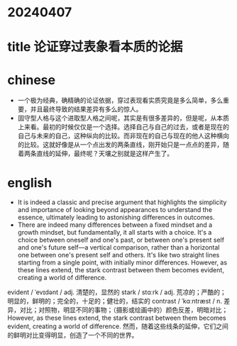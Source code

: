 
# 20240407

# title 论证穿过表象看本质的论据

# chinese 

- 一个极为经典，确精确的论证依据，穿过表现看实质究竟是多么简单，多么重要，并且最终导致的结果差异有多么的惊人。
- 固守型人格与这个进取型人格之间呢，其实是有很多差异的，但是呢，从本质上来看。最初的时候仅仅是一个选择。选择自己与自己的过去，或者是现在的自己与未来的自己，这种纵向的比较。而非现在的自己与现在的他人这种横向的比较。这就好像是从一个点出发的两条直线，刚开始只是一点点的差异，随着两条直线的延伸，最终呢？天壤之别就是这样产生了。

# english

- It is indeed a classic and precise argument that highlights the simplicity and importance of looking beyond appearances to understand the essence, ultimately leading to astonishing differences in outcomes.
- There are indeed many differences between a fixed mindset and a growth mindset, but fundamentally, it all starts with a choice. It's a choice between oneself and one's past, or between one's present self and one's future self—a vertical comparison, rather than a horizontal one between one's present self and others. It's like two straight lines starting from a single point, with initially minor differences. However, as these lines extend, the stark contrast between them becomes evident, creating a world of difference.

evident / ˈevɪdənt / adj.  清楚的，显然的
stark / stɑːrk / adj.  荒凉的；严酷的；明显的，鲜明的；完全的，十足的；健壮的，结实的
contrast / ˈkɑːntræst / n.  差异，对比；对照物，明显不同的事物；（摄影或绘画中的）颜色反差，明暗对比；
However, as these lines extend, the stark contrast between them becomes evident, creating a world of difference.
然而，随着这些线条的延伸，它们之间的鲜明对比变得明显，创造了一个不同的世界。


